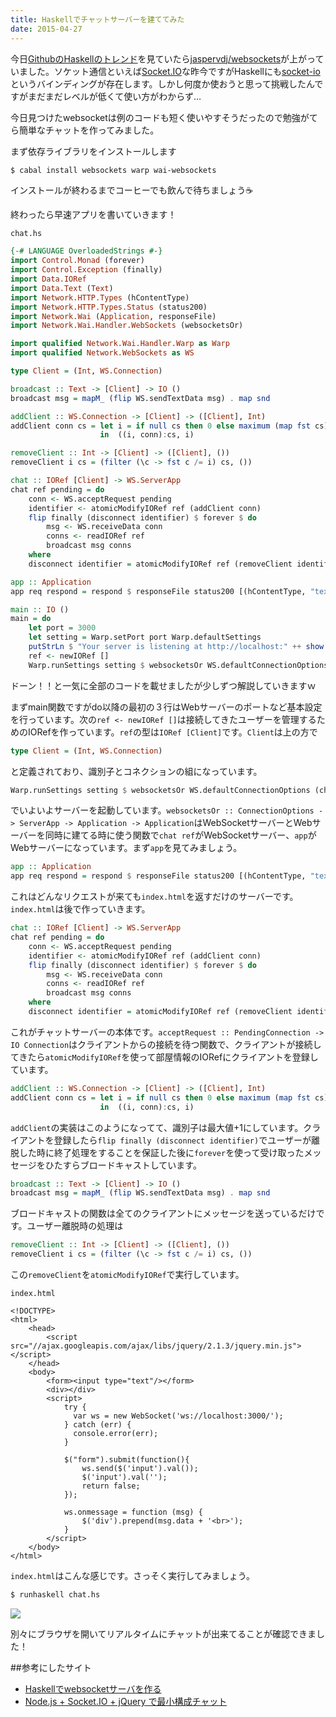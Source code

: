```yaml
---
title: Haskellでチャットサーバーを建ててみた
date: 2015-04-27
---
```


今日[GithubのHaskellのトレンド](https://github.com/trending?l=haskell)を見ていたら[jaspervdj/websockets](https://github.com/jaspervdj/websockets)が上がっていました。ソケット通信といえば[Socket.IO](http://socket.io/)な昨今ですがHaskellにも[socket-io](https://hackage.haskell.org/package/socket-io)というバインディングが存在します。しかし何度か使おうと思って挑戦したんですがまだまだレベルが低くて使い方がわからず…

今日見つけたwebsocketは例のコードも短く使いやすそうだったので勉強がてら簡単なチャットを作ってみました。

まず依存ライブラリをインストールします

```bash
$ cabal install websockets warp wai-websockets
```

インストールが終わるまでコーヒーでも飲んで待ちましょう☕

終わったら早速アプリを書いていきます！

`chat.hs`

```haskell
{-# LANGUAGE OverloadedStrings #-}
import Control.Monad (forever)
import Control.Exception (finally)
import Data.IORef
import Data.Text (Text)
import Network.HTTP.Types (hContentType)
import Network.HTTP.Types.Status (status200)
import Network.Wai (Application, responseFile)
import Network.Wai.Handler.WebSockets (websocketsOr)

import qualified Network.Wai.Handler.Warp as Warp
import qualified Network.WebSockets as WS

type Client = (Int, WS.Connection)

broadcast :: Text -> [Client] -> IO ()
broadcast msg = mapM_ (flip WS.sendTextData msg) . map snd

addClient :: WS.Connection -> [Client] -> ([Client], Int)
addClient conn cs = let i = if null cs then 0 else maximum (map fst cs) + 1
                    in  ((i, conn):cs, i)

removeClient :: Int -> [Client] -> ([Client], ())
removeClient i cs = (filter (\c -> fst c /= i) cs, ())

chat :: IORef [Client] -> WS.ServerApp
chat ref pending = do
    conn <- WS.acceptRequest pending
    identifier <- atomicModifyIORef ref (addClient conn)
    flip finally (disconnect identifier) $ forever $ do
        msg <- WS.receiveData conn
        conns <- readIORef ref
        broadcast msg conns
    where
    disconnect identifier = atomicModifyIORef ref (removeClient identifier)

app :: Application
app req respond = respond $ responseFile status200 [(hContentType, "text/html")] "index.html" Nothing

main :: IO ()
main = do
    let port = 3000
    let setting = Warp.setPort port Warp.defaultSettings
    putStrLn $ "Your server is listening at http://localhost:" ++ show port ++ "/"
    ref <- newIORef []
    Warp.runSettings setting $ websocketsOr WS.defaultConnectionOptions (chat ref) app
```

ドーン！！と一気に全部のコードを載せましたが少しずつ解説していきますｗ

まずmain関数ですがdo以降の最初の３行はWebサーバーのポートなど基本設定を行っています。次の`ref <- newIORef []`は接続してきたユーザーを管理するためのIORefを作っています。`ref`の型は`IORef [Client]`です。`Client`は上の方で

```haskell
type Client = (Int, WS.Connection)
```

と定義されており、識別子とコネクションの組になっています。

```haskell
Warp.runSettings setting $ websocketsOr WS.defaultConnectionOptions (chat ref) app
```

でいよいよサーバーを起動しています。`websocketsOr :: ConnectionOptions -> ServerApp -> Application -> Application`はWebSocketサーバーとWebサーバーを同時に建てる時に使う関数で`chat ref`がWebSocketサーバー、`app`がWebサーバーになっています。まず`app`を見てみましょう。

```haskell
app :: Application
app req respond = respond $ responseFile status200 [(hContentType, "text/html")] "index.html" Nothing
```

これはどんなリクエストが来ても`index.html`を返すだけのサーバーです。`index.html`は後で作っていきます。

```haskell
chat :: IORef [Client] -> WS.ServerApp
chat ref pending = do
    conn <- WS.acceptRequest pending
    identifier <- atomicModifyIORef ref (addClient conn)
    flip finally (disconnect identifier) $ forever $ do
        msg <- WS.receiveData conn
        conns <- readIORef ref
        broadcast msg conns
    where
    disconnect identifier = atomicModifyIORef ref (removeClient identifier)
```

これがチャットサーバーの本体です。`acceptRequest :: PendingConnection -> IO Connection`はクライアントからの接続を待つ関数で、クライアントが接続してきたら`atomicModifyIORef`を使って部屋情報のIORefにクライアントを登録しています。

```haskell
addClient :: WS.Connection -> [Client] -> ([Client], Int)
addClient conn cs = let i = if null cs then 0 else maximum (map fst cs) + 1
                    in  ((i, conn):cs, i)
```

`addClient`の実装はこのようになってて、識別子は最大値+1にしています。クライアントを登録したら`flip finally (disconnect identifier)`でユーザーが離脱した時に終了処理をすることを保証した後に`forever`を使って受け取ったメッセージをひたすらブロードキャストしています。

```haskell
broadcast :: Text -> [Client] -> IO ()
broadcast msg = mapM_ (flip WS.sendTextData msg) . map snd
```

ブロードキャストの関数は全てのクライアントにメッセージを送っているだけです。ユーザー離脱時の処理は

```haskell
removeClient :: Int -> [Client] -> ([Client], ())
removeClient i cs = (filter (\c -> fst c /= i) cs, ())
```

この`removeClient`を`atomicModifyIORef`で実行しています。

`index.html`

```markup
<!DOCTYPE>
<html>
    <head>
        <script src="//ajax.googleapis.com/ajax/libs/jquery/2.1.3/jquery.min.js"></script>
    </head>
    <body>
        <form><input type="text"/></form>
        <div></div>
        <script>
            try {
              var ws = new WebSocket('ws://localhost:3000/');
            } catch (err) {
              console.error(err);
            }

            $("form").submit(function(){
                ws.send($('input').val());
                $('input').val('');
                return false;
            });

            ws.onmessage = function (msg) {
                $('div').prepend(msg.data + '<br>'); 
            }
        </script>
    </body>
</html>
```

`index.html`はこんな感じです。さっそく実行してみましょう。

```bash
$ runhaskell chat.hs
```

![](http://i.gyazo.com/502b6c72aea5244fa6764ce8395d096d.png)

別々にブラウザを開いてリアルタイムにチャットが出来てることが確認できました！

##参考にしたサイト
* [Haskellでwebsocketサーバを作る](http://qiita.com/asukamirai/items/522cc3c07d7d9ad21dfa)
* [Node.js + Socket.IO + jQuery で最小構成チャット](http://qiita.com/naga3/items/bdf6176537a5ac77a9b5)
